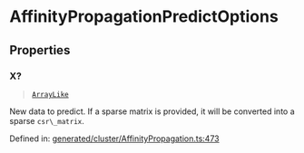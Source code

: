 # AffinityPropagationPredictOptions

## Properties

### X?

> [`ArrayLike`](../types/ArrayLike.md)

New data to predict. If a sparse matrix is provided, it will be converted into a sparse `csr\_matrix`.

Defined in:  [generated/cluster/AffinityPropagation.ts:473](https://github.com/transitive-bullshit/scikit-learn-ts/blob/92ab806/packages/sklearn/src/generated/cluster/AffinityPropagation.ts#L473)
